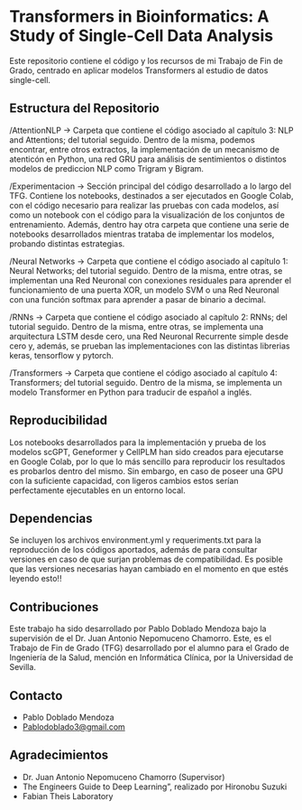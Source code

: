 # Transformers in Bioinformatics: A Study of Single-Cell Data Analysis

Este repositorio contiene el código y los recursos de mi Trabajo de Fin de Grado, centrado en aplicar modelos Transformers al estudio de datos single-cell.

## Estructura del Repositorio

/AttentionNLP -> Carpeta que contiene el código asociado al capítulo 3: NLP and Attentions; del tutorial seguido. Dentro de la misma, podemos encontrar, entre otros extractos, la implementación de un mecanismo de atenticón en Python, una red GRU para análisis de sentimientos o distintos modelos de prediccion NLP como Trigram y Bigram.

/Experimentacion -> Sección principal del código desarrollado a lo largo del TFG. Contiene los notebooks, destinados a ser ejecutados en Google Colab, con el código necesario para realizar las pruebas con cada modelos, así como un notebook con el código para la visualización de los conjuntos de entrenamiento. Además, dentro hay otra carpeta que contiene una serie de notebooks desarrollados mientras trataba de implementar los modelos, probando distintas estrategias.

/Neural Networks -> Carpeta que contiene el código asociado al capítulo 1: Neural Networks; del tutorial seguido. Dentro de la misma, entre otras, se implementan una Red Neuronal con conexiones residuales para aprender el funcionamiento de una puerta XOR, un modelo SVM o una Red Neuronal con una función softmax para aprender a pasar de binario a decimal.

/RNNs -> Carpeta que contiene el código asociado al capítulo 2: RNNs; del tutorial seguido. Dentro de la misma, entre otras, se implementa una arquitectura LSTM desde cero, una Red Neuronal Recurrente simple desde cero y, además, se prueban las implementaciones con las distintas librerias keras, tensorflow y pytorch.

/Transformers -> Carpeta que contiene el código asociado al capítulo 4: Transformers; del tutorial seguido. Dentro de la misma, se implementa un modelo Transformer en Python para traducir de español a inglés.

## Reproducibilidad

Los notebooks desarrollados para la implementación y prueba de los modelos scGPT, Geneformer y CellPLM han sido creados para ejecutarse en Google Colab, por lo que lo más sencillo para reproducir los resultados es probarlos dentro del mismo. Sin embargo, en caso de poseer una GPU con la suficiente capacidad, con ligeros cambios estos serían perfectamente ejecutables en un entorno local.

## Dependencias

Se incluyen los archivos environment.yml y requeriments.txt para la reproducción de los códigos aportados, además de para consultar versiones en caso de que surjan problemas de compatibilídad. Es posible que las versiones necesarias hayan cambiado en el momento en que estés leyendo esto!!

## Contribuciones

Este trabajo ha sido desarrollado por Pablo Doblado Mendoza bajo la supervisión de el Dr. Juan Antonio Nepomuceno Chamorro. Este, es el Trabajo de Fin de Grado (TFG) desarrollado por el alumno 
para el Grado de Ingeniería de la Salud, mención en Informática Clínica, por la Universidad de Sevilla.

## Contacto

* Pablo Doblado Mendoza
* Pablodoblado3@gmail.com

## Agradecimientos

* Dr. Juan Antonio Nepomuceno Chamorro (Supervisor) 
* The Engineers Guide to Deep Learning”, realizado por Hironobu Suzuki
* Fabian Theis Laboratory

